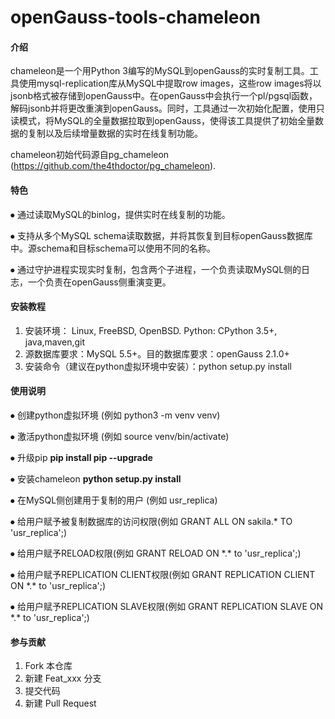 # openGauss-tools-chameleon

#### 介绍
chameleon是一个用Python 3编写的MySQL到openGauss的实时复制工具。工具使用mysql-replication库从MySQL中提取row images，这些row images将以jsonb格式被存储到openGauss中。在openGauss中会执行一个pl/pgsql函数，解码jsonb并将更改重演到openGauss。同时，工具通过一次初始化配置，使用只读模式，将MySQL的全量数据拉取到openGauss，使得该工具提供了初始全量数据的复制以及后续增量数据的实时在线复制功能。

chameleon初始代码源自pg_chameleon (https://github.com/the4thdoctor/pg_chameleon).

#### 特色
⦁	通过读取MySQL的binlog，提供实时在线复制的功能。

⦁	支持从多个MySQL schema读取数据，并将其恢复到目标openGauss数据库中。源schema和目标schema可以使用不同的名称。

⦁	通过守护进程实现实时复制，包含两个子进程，一个负责读取MySQL侧的日志，一个负责在openGauss侧重演变更。

#### 安装教程
1.  安装环境： Linux, FreeBSD, OpenBSD. Python: CPython 3.5+, java,maven,git 
2.  源数据库要求：MySQL 5.5+。目的数据库要求：openGauss 2.1.0+
3.  安装命令（建议在python虚拟环境中安装）：python setup.py install

#### 使用说明
⦁	创建python虚拟环境 (例如 python3 -m venv venv)

⦁	激活python虚拟环境 (例如 source venv/bin/activate)

⦁	升级pip **pip install pip --upgrade**

⦁	安装chameleon **python setup.py install**

⦁	在MySQL侧创建用于复制的用户 (例如 usr_replica)

⦁	给用户赋予被复制数据库的访问权限(例如 GRANT ALL ON sakila.* TO 'usr_replica';)

⦁	给用户赋予RELOAD权限(例如 GRANT RELOAD ON \*.\* to 'usr_replica';)

⦁	给用户赋予REPLICATION CLIENT权限(例如 GRANT REPLICATION CLIENT ON \*.\* to 'usr_replica';)

⦁	给用户赋予REPLICATION SLAVE权限(例如 GRANT REPLICATION SLAVE ON \*.\* to 'usr_replica';)

#### 参与贡献

1.  Fork 本仓库
2.  新建 Feat_xxx 分支
3.  提交代码
4.  新建 Pull Request
